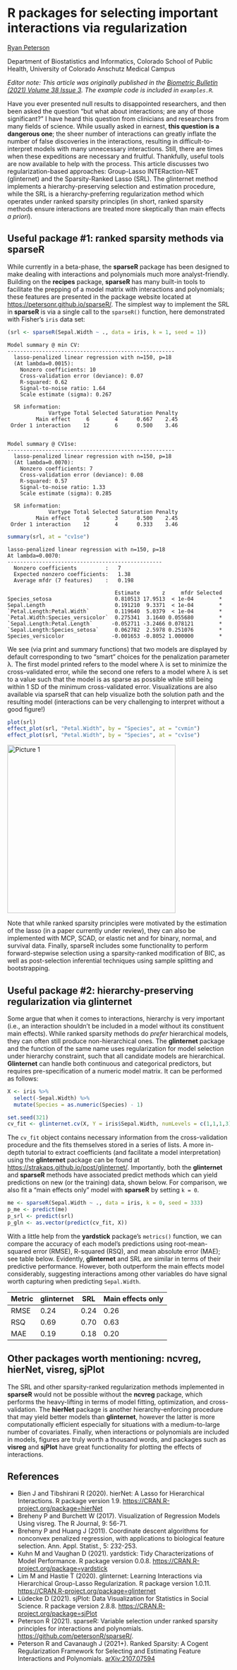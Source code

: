 # R packages for selecting important interactions via regularization

[Ryan Peterson](https://github.com/petersonR)

Department of Biostatistics and Informatics, 
Colorado School of Public Health, 
University of Colorado Anschutz Medical Campus

_Editor note: This article was originally published in the [Biometric Bulletin (2021) Volume 38 Issue 3](https://www.biometricsociety.org/publications/biometric-bulletin). The example code is included in `examples.R`._

Have you ever presented null results to disappointed researchers, and then been asked the question “but what about interactions; are any of those significant?” I have heard this question from clinicians and researchers from many fields of science. While usually asked in earnest, **this question is a dangerous one**; the sheer number of interactions can greatly inflate the number of false discoveries in the interactions, resulting in difficult-to-interpret models with many unnecessary interactions. Still, there are times when these expeditions are necessary and fruitful. Thankfully, useful tools are now available to help with the process. This article discusses two regularization-based approaches: Group-Lasso INTERaction-NET (glinternet) and the Sparsity-Ranked Lasso (SRL). The glinternet method implements a hierarchy-preserving selection and estimation procedure, while the SRL is a hierarchy-preferring regularization method which operates under ranked sparsity principles (in short, ranked sparsity methods ensure interactions are treated more skeptically than main effects *a priori*).

## Useful package #1: ranked sparsity methods via **sparseR**

While currently in a beta-phase, the **sparseR** package has been designed to make dealing with interactions and polynomials much more analyst-friendly. Building on the **recipes** package, **sparseR** has many built-in tools to facilitate the prepping of a model matrix with interactions and polynomials; these features are presented in the package website located at https://petersonr.github.io/sparseR/. The simplest way to implement the SRL in **sparseR** is via a single call to the `sparseR()` function, here demonstrated with Fisher’s `iris` data set: 

```r
(srl <- sparseR(Sepal.Width ~ ., data = iris, k = 1, seed = 1))
```

```
Model summary @ min CV:
-----------------------------------------------------
  lasso-penalized linear regression with n=150, p=18
  (At lambda=0.0015):
    Nonzero coefficients: 10
    Cross-validation error (deviance): 0.07
    R-squared: 0.62
    Signal-to-noise ratio: 1.64
    Scale estimate (sigma): 0.267

  SR information:
             Vartype Total Selected Saturation Penalty
         Main effect     6        4      0.667    2.45
 Order 1 interaction    12        6      0.500    3.46


Model summary @ CV1se:
-----------------------------------------------------
  lasso-penalized linear regression with n=150, p=18
  (At lambda=0.0070):
    Nonzero coefficients: 7
    Cross-validation error (deviance): 0.08
    R-squared: 0.57
    Signal-to-noise ratio: 1.33
    Scale estimate (sigma): 0.285

  SR information:
             Vartype Total Selected Saturation Penalty
         Main effect     6        3      0.500    2.45
 Order 1 interaction    12        4      0.333    3.46
```

```r
summary(srl, at = "cv1se")
```

```
lasso-penalized linear regression with n=150, p=18
At lambda=0.0070:
-------------------------------------------------
  Nonzero coefficients         :   7
  Expected nonzero coefficients:   1.38
  Average mfdr (7 features)    :   0.198

                                  Estimate       z     mfdr Selected
Species_setosa                    0.810513 17.9513  < 1e-04        *
Sepal.Length                      0.191210  9.3371  < 1e-04        *
`Petal.Length:Petal.Width`        0.119640  5.0379  < 1e-04        *
`Petal.Width:Species_versicolor`  0.275341  3.1640 0.055680        *
`Sepal.Length:Petal.Length`      -0.052711 -3.2466 0.078121        *
`Sepal.Length:Species_setosa`     0.062782  2.5978 0.251076        *
Species_versicolor               -0.001653 -0.8052 1.000000        *
```

We see (via print and summary functions) that two models are displayed by default corresponding to two “smart” choices for the penalization parameter λ. The first model printed refers to the model where λ is set to minimize the cross-validated error, while the second one refers to a model where λ is set to a value such that the model is as sparse as possible while still being within 1 SD of the minimum cross-validated error. Visualizations are also available via sparseR that can help visualize both the solution path and the resulting model (interactions can be very challenging to interpret without a good figure!) 

```r
plot(srl)
effect_plot(srl, "Petal.Width", by = "Species", at = "cvmin")
effect_plot(srl, "Petal.Width", by = "Species", at = "cv1se")
```

<img width="381" alt="Picture 1" src="https://user-images.githubusercontent.com/2189134/131218514-d7ce360a-2d7f-4b66-9461-5940486a9ccc.png">

Note that while ranked sparsity principles were motivated by the estimation of the lasso (in a paper currently under review), they can also be implemented with MCP, SCAD, or elastic net and for binary, normal, and survival data. Finally, sparseR includes some functionality to perform forward-stepwise selection using a sparsity-ranked modification of BIC, as well as post-selection inferential techniques using sample splitting and bootstrapping.

## Useful package #2: hierarchy-preserving regularization via **glinternet**

Some argue that when it comes to interactions, hierarchy is very important (i.e., an interaction shouldn’t be included in a model without its constituent main effects). While ranked sparsity methods do *prefer* hierarchical models, they can often still produce non-hierarchical ones. The **glinternet** package and the function of the same name uses regularization for model selection under hierarchy constraint, such that all candidate models are hierarchical. **Glinternet** can handle both continuous and categorical predictors, but requires pre-specification of a numeric model matrix. It can be performed as follows:  

```r
X <- iris %>% 
  select(-Sepal.Width) %>% 
  mutate(Species = as.numeric(Species) - 1)

set.seed(321)
cv_fit <- glinternet.cv(X, Y = iris$Sepal.Width, numLevels = c(1,1,1,3))
```

The `cv_fit` object contains necessary information from the cross-validation procedure and the fits themselves stored in a series of lists. A more in-depth tutorial to extract coefficients (and facilitate a model interpretation) using the **glinternet** package can be found at https://strakaps.github.io/post/glinternet/. Importantly, both the **glinternet** and **sparseR** methods have associated predict methods which can yield predictions on new (or the training) data, shown below. For comparison, we also fit a “main effects only” model with **sparseR** by setting `k = 0`. 

```r
me <- sparseR(Sepal.Width ~ ., data = iris, k = 0, seed = 333)
p_me <- predict(me)
p_srl <- predict(srl)
p_gln <- as.vector(predict(cv_fit, X))
```

With a little help from the **yardstick** package’s `metrics()` function, we can compare the accuracy of each model’s predictions using root-mean-squared error (RMSE), R-squared (RSQ), and mean absolute error (MAE); see table below. Evidently, **glinternet** and SRL are similar in terms of their predictive performance. However, both outperform the main effects model considerably, suggesting interactions among other variables do have signal worth capturing when predicting `Sepal.Width`. 

Metric | glinternet | SRL | Main effects only
------|-----------|---------|------------
RMSE  | 0.24 |	0.24 |	0.26
RSQ   | 0.69 |	0.70 |	0.63
MAE   | 0.19 |	0.18 |	0.20

## Other packages worth mentioning: ncvreg, hierNet, visreg, sjPlot

The SRL and other sparsity-ranked regularization methods implemented in **sparseR** would not be possible without the **ncvreg** package, which performs the heavy-lifting in terms of model fitting, optimization, and cross-validation. The **hierNet** package is another hierarchy-enforcing procedure that may yield better models than **glinternet**, however the latter is more computationally efficient especially for situations with a medium-to-large number of covariates. Finally, when interactions or polynomials are included in models, figures are truly worth a thousand words, and packages such as **visreg** and **sjPlot** have great functionality for plotting the effects of interactions. 

## References

- Bien J and Tibshirani R (2020). hierNet: A Lasso for Hierarchical Interactions. R package version 1.9. https://CRAN.R-project.org/package=hierNet 
- Breheny P and Burchett W (2017). Visualization of Regression Models Using visreg. The R Journal, 9: 56-71. 
- Breheny P and Huang J (2011). Coordinate descent algorithms for nonconvex penalized regression, with applications to biological feature selection. Ann. Appl. Statist., 5: 232-253.
- Kuhn M and Vaughan D (2021). yardstick: Tidy Characterizations of Model Performance. R package version 0.0.8. https://CRAN.R-project.org/package=yardstick
- Lim M and Hastie T (2020). glinternet: Learning Interactions via Hierarchical Group-Lasso Regularization. R package version 1.0.11. https://CRAN.R-project.org/package=glinternet 
- Lüdecke D (2021). sjPlot: Data Visualization for Statistics in Social Science. R package version 2.8.8. https://CRAN.R-project.org/package=sjPlot
- Peterson R (2021). sparseR: Variable selection under ranked sparsity principles for interactions and polynomials. https://github.com/petersonR/sparseR/. 
- Peterson R and Cavanaugh J (2021+). Ranked Sparsity: A Cogent Regularization Framework for Selecting and Estimating Feature Interactions and Polynomials. [arXiv:2107.07594](https://arxiv.org/abs/2107.07594) 

